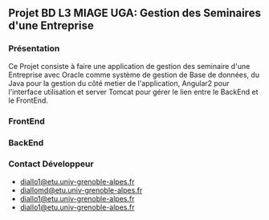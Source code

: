 ## Projet BD L3 MIAGE UGA: Gestion des Seminaires d'une Entreprise
### Présentation
 Ce Projet consiste à faire une application de gestion des seminaire d'une Entreprise avec Oracle comme système de gestion de Base de données, du Java pour la gestion du côté metier de l'application, Angular2 pour l'interface utilisation et server Tomcat pour gérer le lien entre le BackEnd et le FrontEnd.

### FrontEnd


### BackEnd

### Contact Développeur
* diallo1@etu.univ-grenoble-alpes.fr
* diallomd@etu.univ-grenoble-alpes.fr
* diallo1@etu.univ-grenoble-alpes.fr
* diallo1@etu.univ-grenoble-alpes.fr

